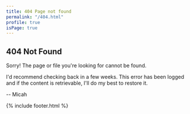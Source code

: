 ```yaml
---
title: 404 Page not found
permalink: "/404.html"
profile: true
isPage: true
---
```


## 404 Not Found

Sorry! The page or file you're looking for cannot be found. 

I'd recommend checking back in a few weeks. This error has been logged and if the content is retrievable, I'll do my best to restore it.

-- Micah

{% include footer.html %}